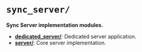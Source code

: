 # `sync_server/`

**Sync Server implementation modules.**

* [**dedicated_server/**](./dedicated_server): Dedicated server application.
* [**server/**](./server): Core server implementation.